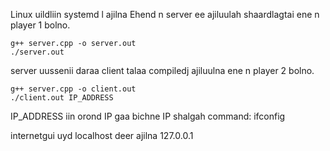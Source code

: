 Linux uildliin systemd l ajilna
Ehend n server ee ajiluulah shaardlagtai ene n player 1 bolno. 

```
g++ server.cpp -o server.out 
./server.out    
```

server uussenii daraa client talaa compiledj ajiluulna ene n player 2 bolno.

```
g++ server.cpp -o client.out
./client.out IP_ADDRESS
```

IP_ADDRESS iin orond IP gaa bichne 
IP shalgah command: ifconfig

internetgui uyd localhost deer ajilna 127.0.0.1
